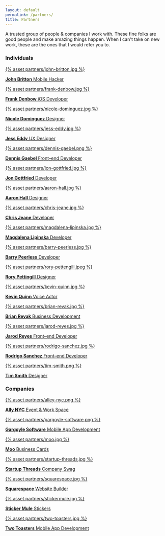 ```yaml
---
layout: default
permalink: /partners/
title: Partners
---
```


<div id="partners">
  <div class="row">
    <div class="col-12">
      <p>A trusted group of people &amp; companies I work with. These fine folks are good people and make amazing things happen. When I can't take on new work, these are the ones that I would refer you to.</p>
      <h3>Individuals</h3>
    </div><!--/col-->
  </div><!--/row-->

  <div class="row">
    <div class="col-3 thumbnail">
      <a href="https://twitter.com/johndbritton">
      {% asset partners/john-britton.jpg %}
      <p class="caption"><strong>John Britton</strong> <span>Mobile Hacker</span></p>
      </a>
    </div><!--/col-->
    <div class="col-3 thumbnail">
      <a href="https://twitter.com/FrankDenbow">
      {% asset partners/frank-denbow.jpg %}
      <p class="caption"><strong>Frank Denbow</strong> <span>iOS Developer</span></p>
      </a>
    </div><!--/col-->
    <div class="col-3 thumbnail">
      <a href="https://twitter.com/sodevious">
      {% asset partners/nicole-dominguez.jpg %}
      <p class="caption"><strong>Nicole Dominguez</strong> <span>Designer</span></p>
      </a>
    </div><!--/col-->
    <div class="col-3 thumbnail">
      <a href="https://twitter.com/jesseddy/">
      {% asset partners/jess-eddy.jpg %}
      <p class="caption"><strong>Jess Eddy</strong> <span>UX Designer</span></p>
      </a>
    </div><!--/col-->
    <div class="col-3 thumbnail">
      <a href="https://twitter.com/gryghostvisuals">
      {% asset partners/dennis-gaebel.png %}
      <p class="caption"><strong>Dennis Gaebel</strong> <span>Front–end Developer</span></p>
      </a>
    </div><!--/col-->
    <div class="col-3 thumbnail">
      <a href="https://twitter.com/jonmarkgo">
      {% asset partners/jon-gottfried.jpg %}
      <p class="caption"><strong>Jon Gottfried</strong> <span>Developer</span></p>
      </a>
    </div><!--/col-->
    <div class="col-3 thumbnail">
      <a href="https://twitter.com/llahnoraa">
      {% asset partners/aaron-hall.jpg %}
      <p class="caption"><strong>Aaron Hall</strong> <span>Designer</span></p>
      </a>
    </div><!--/col-->
    <div class="col-3 thumbnail">
      <a href="https://twitter.com/chrisjeane">
      {% asset partners/chris-jeane.jpg %}
      <p class="caption"><strong>Chris Jeane</strong> <span>Developer</span></p>
      </a>
    </div><!--/col-->
    <div class="col-3 thumbnail">
      <a href="https://twitter.com/lippenka">
      {% asset partners/magdalena-lipinska.jpg %}
      <p class="caption"><strong>Magdalena Lipinska</strong> <span>Developer</span></p>
      </a>
    </div><!--/col-->
    <div class="col-3 thumbnail">
      <a href="https://twitter.com/barrypeerless">
      {% asset partners/barry-peerless.jpg %}
      <p class="caption"><strong>Barry Peerless</strong> <span>Developer</span></p>
      </a>
    </div><!--/col-->
    <div class="col-3 thumbnail">
      <a href="https://twitter.com/rorypettingill">
      {% asset partners/rory-pettengill.jpeg %}
      <p class="caption"><strong>Rory Pettingill</strong> <span>Designer</span></p>
      </a>
    </div><!--/col-->
    <div class="col-3 thumbnail">
      <a href="https://twitter.com/djkevinquinn">
      {% asset partners/kevin-quinn.jpg %}
      <p class="caption"><strong>Kevin Quinn</strong> <span>Voice Actor</span></p>
      </a>
    </div><!--/col-->
    <div class="col-3 thumbnail">
      <a href="https://twitter.com/btrevak">
      {% asset partners/brian-revak.jpg %}
      <p class="caption"><strong>Brian Revak</strong> <span>Business Development</span></p>
      </a>
    </div><!--/col-->
    <div class="col-3 thumbnail">
      <a href="https://twitter.com/jreyesdesign">
      {% asset partners/jarod-reyes.jpg %}
      <p class="caption"><strong>Jarod Reyes</strong> <span>Front–end Developer</span></p>
      </a>
    </div><!--/col-->
    <div class="col-3 thumbnail">
      <a href="https://twitter.com/rodrigosanchez">
      {% asset partners/rodrigo-sanchez.jpg %}
      <p class="caption"><strong>Rodrigo Sanchez</strong> <span>Front–end Developer</span></p>
      </a>
    </div><!--/col-->
    <div class="col-3 thumbnail">
      <a href="https://twitter.com/ttimsmith">
      {% asset partners/tim-smith.png %}
      <p class="caption"><strong>Tim Smith</strong> <span>Designer</span></p>
      </a>
    </div><!--/col-->
  </div><!--/row-->

  <div class="row">
    <div class="col-12">
      <h3>Companies</h3>
    </div><!--/col-->
  </div><!--/row-->

  <div class="row">
    <div class="col-3 thumbnail">
      <a href="https://twitter.com/AlleyNYC">
      {% asset partners/alley-nyc.png %}
      <p class="caption"><strong>Ally NYC</strong> <span>Event &amp; Work Space</span></p>
      </a>
    </div><!--/col-->
    <div class="col-3 thumbnail">
      <a href="http://www.gargoyle.co">
      {% asset partners/gargoyle-software.png %}
      <p class="caption"><strong>Gargoyle Software</strong> <span>Mobile App Development</span></p>
      </a>
    </div><!--/col-->
    <div class="col-3 thumbnail">
      <a href="http://www.moo.com/share/j2tj75">
      {% asset partners/moo.jpg %}
      <p class="caption"><strong>Moo</strong> <span>Business Cards</span></p>
      </a>
    </div><!--/col-->
    <div class="col-3 thumbnail">
      <a href="https://twitter.com/StartupThreads">
      {% asset partners/startup-threads.jpg %}
      <p class="caption"><strong>Startup Threads</strong> <span>Company Swag</span></p>
      </a>
    </div><!--/col-->
    <div class="col-3 thumbnail">
      <a href="https://twitter.com/Squarespace">
      {% asset partners/squarespace.jpg %}
      <p class="caption"><strong>Squarespace</strong> <span>Website Builder</span></p>
      </a>
    </div><!--/col-->
    <div class="col-3 thumbnail">
      <a href="http://www.stickermule.com/unlock?ref_id=6658329601">
      {% asset partners/stickermule.jpg %}
      <p class="caption"><strong>Sticker Mule</strong> <span>Stickers</span></p>
      </a>
    </div><!--/col-->
    <div class="col-3 thumbnail">
      <a href="https://twitter.com/twotoasters">
      {% asset partners/two-toasters.jpg %}
      <p class="caption"><strong>Two Toasters</strong> <span>Mobile App Development</span></p>
      </a>
    </div><!--/col-->
  </div><!--/row-->
</div><!--/partners-->
